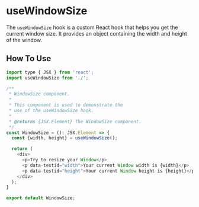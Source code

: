 # useWindowSize

The `useWindowSize` hook is a custom React hook that helps you get the current window size. It provides an object containing the width and height of the window.

## How To Use

```js
import type { JSX } from 'react';
import useWindowSize from './';

/**
 * WindowSize component.
 *
 * This component is used to demonstrate the
 * use of the useWindowSize hook.
 *
 * @returns {JSX.Element} The WindowSize component.
 */
const WindowSize = (): JSX.Element => {
  const {width, height} = useWindowSize();

  return (
    <div>
      <p>Try to resize your Window</p>
      <p data-testid="width">Your current Window width is {width}</p>
      <p data-testid="height">Your current Window height is {height}</p>
    </div>
  );
}

export default WindowSize;
```
